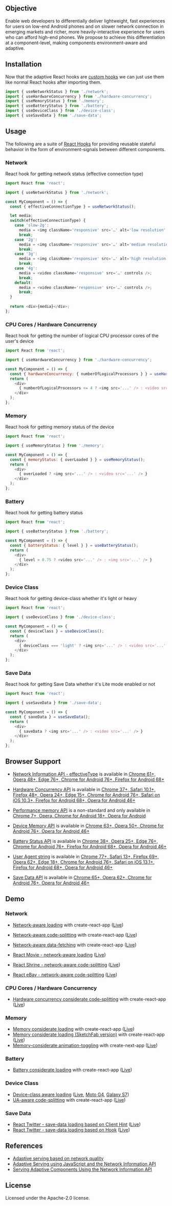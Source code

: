 
## Objective

Enable web developers to differentially deliver lightweight, fast experiences for users on low-end Android phones and on slower network connection in emerging markets and richer, more heavily-interactive experience for users who can afford high-end phones. We propose to achieve this differentiation at a component-level, making components environment-aware and adaptive.

## Installation

Now that the adaptive React hooks are [custom hooks](https://reactjs.org/docs/hooks-custom.html) we can just use them like normal React hooks after importing them.

```js
import { useNetworkStatus } from './network';
import { useHardwareConcurrency } from './hardware-concurrency';
import { useMemoryStatus } from './memory';
import { useBatteryStatus } from './battery';
import { useDeviceClass } from './device-class';
import { useSaveData } from './save-data';
```

## Usage

The following are a suite of [React Hooks](https://reactjs.org/docs/hooks-overview.html) for providing reusable stateful behavior in the form of environment-signals between different components.

### Network

React hook for getting network status (effective connection type)

```js
import React from 'react';

import { useNetworkStatus } from './network';

const MyComponent = () => {
  const { effectiveConnectionType } = useNetworkStatus();

  let media;
  switch(effectiveConnectionType) {
    case 'slow-2g':
      media = <img className='responsive' src='…' alt='low resolution' />;
      break;
    case '2g':
      media = <img className='responsive' src='…' alt='medium resolution' />;
      break;
    case '3g':
      media = <img className='responsive' src='…' alt='high resolution' />;
      break;
    case '4g':
      media = <video className='responsive' src='…' controls />;
      break;
    default:
      media = <video className='responsive' src='…' controls />;
      break;
  }
  
  return <div>{media}</div>;
};
```

### CPU Cores / Hardware Concurrency

React hook for getting the number of logical CPU processor cores of the user's device

```js
import React from 'react';

import { useHardwareConcurrency } from './hardware-concurrency';

const MyComponent = () => {
  const { hardwareConcurrency: { numberOfLogicalProcessors } } = useHardwareConcurrency();
  return (
    <div>
      { numberOfLogicalProcessors <= 4 ? <img src='...' /> : <video src='...' /> }
    </div>
  );
};
```

### Memory

React hook for getting memory status of the device

```js
import React from 'react';

import { useMemoryStatus } from './memory';

const MyComponent = () => {
  const { memoryStatus: { overLoaded } } = useMemoryStatus();
  return (
    <div>
      { overLoaded ? <img src='...' /> : <video src='...' /> }
    </div>
  );
};
```

### Battery

React hook for getting battery status

```js
import React from 'react';

import { useBatteryStatus } from './battery';

const MyComponent = () => {
  const { batteryStatus: { level } } = useBatteryStatus();
  return (
    <div>
      { level > 0.75 ? <video src='...' /> : <img src='...' /> }
    </div>
  );
};
```

### Device Class

React hook for getting device-class whether it's light or heavy

```js
import React from 'react';

import { useDeviceClass } from './device-class';

const MyComponent = () => {
  const { deviceClass } = useDeviceClass();
  return (
    <div>
      { deviceClass === 'light' ? <img src='...' /> : <video src='...' /> }
    </div>
  );
};
```

### Save Data

React hook for getting Save Data whether it's Lite mode enabled or not

```js
import React from 'react';

import { useSaveData } from './save-data';

const MyComponent = () => {
  const { saveData } = useSaveData();
  return (
    <div>
      { saveData ? <img src='...' /> : <video src='...' /> }
    </div>
  );
};
```

## Browser Support

* [Network Information API - effectiveType](https://developer.mozilla.org/en-US/docs/Web/API/NetworkInformation/effectiveType) is available in [Chrome 61+, Opera 48+, Edge 76+, Chrome for Android 76+, Firefox for Android 68+](https://caniuse.com/#search=effectiveType)

* [Hardware Concurrency API](https://developer.mozilla.org/en-US/docs/Web/API/NavigatorConcurrentHardware/hardwareConcurrency) is available in [Chrome 37+, Safari 10.1+, Firefox 48+, Opera 24+, Edge 15+, Chrome for Android 76+, Safari on iOS 10.3+, Firefox for Android 68+, Opera for Android 46+](https://caniuse.com/#search=navigator.hardwareConcurrency)

* [Performance memory API](https://developer.mozilla.org/en-US/docs/Web/API/Performance) is a non-standard and only available in [Chrome 7+, Opera, Chrome for Android 18+, Opera for Android](https://developer.mozilla.org/en-US/docs/Web/API/Performance/memory)

* [Device Memory API](https://developer.mozilla.org/en-US/docs/Web/API/Navigator/deviceMemory) is available in [Chrome 63+, Opera 50+, Chrome for Android 76+, Opera for Android 46+](https://caniuse.com/#search=deviceMemory)

* [Battery Status API](https://developer.mozilla.org/en-US/docs/Web/API/Battery_Status_API) is available in [Chrome 38+, Opera 25+, Edge 76+, Chrome for Android 76+, Firefox for Android 68+, Opera for Android 46+](https://caniuse.com/#search=battery)

* [User Agent string](https://developer.mozilla.org/en-US/docs/Web/API/NavigatorID/userAgent) is available in [Chrome 77+, Safari 13+, Firefox 69+, Opera 62+, Edge 18+, Chrome for Android 76+, Safari on iOS 13.1+, Firefox for Android 68+, Opera for Android 46+](https://caniuse.com/#search=userAgent)

* [Save Data API](https://developer.mozilla.org/en-US/docs/Web/API/NetworkInformation/saveData) is available in [Chrome 65+, Opera 62+, Chrome for Android 76+, Opera for Android 46+](https://caniuse.com/#search=saveData)

## Demo

### Network

* [Network-aware loading](https://github.com/GoogleChromeLabs/adaptive-loading/tree/master/cra-network-aware-loading) with create-react-app ([Live](https://adaptive-loading.web.app/cra-network-aware-loading/))
* [Network-aware code-splitting](https://github.com/GoogleChromeLabs/adaptive-loading/tree/master/cra-network-aware-code-splitting) with create-react-app ([Live](https://adaptive-loading.web.app/cra-network-aware-code-splitting/))
* [Network-aware data-fetching](https://github.com/GoogleChromeLabs/adaptive-loading/tree/master/cra-network-aware-data-fetching) with create-react-app ([Live](https://adaptive-loading.web.app/cra-network-aware-data-fetching/))

* [React Movie - network-aware loading](https://github.com/GoogleChromeLabs/adaptive-loading/tree/master/react-movie-network-aware-loading) ([Live](https://adaptive-loading.web.app/react-movie-network-aware-loading/))
* [React Shrine - network-aware code-splitting](https://github.com/GoogleChromeLabs/adaptive-loading/tree/master/react-shrine-network-aware-code-splitting) ([Live](https://adaptive-loading.web.app/react-shrine-network-aware-code-splitting/))
* [React eBay - network-aware code-splitting](https://github.com/GoogleChromeLabs/adaptive-loading/tree/master/react-ebay-network-aware-code-splitting) ([Live](https://adaptive-loading.web.app/react-ebay-network-aware-code-splitting/))

### CPU Cores / Hardware Concurrency

* [Hardware concurrency considerate code-splitting](https://github.com/GoogleChromeLabs/adaptive-loading/tree/master/cra-hardware-concurrency-considerate-code-splitting) with create-react-app ([Live](https://adaptive-loading.web.app/cra-hardware-concurrency-considerate-code-splitting/))

### Memory

* [Memory considerate loading](https://github.com/GoogleChromeLabs/adaptive-loading/tree/master/cra-memory-considerate-loading) with create-react-app ([Live](https://adaptive-loading.web.app/cra-memory-considerate-loading/))
* [Memory considerate loading (SketchFab version)](https://github.com/GoogleChromeLabs/adaptive-loading/tree/master/cra-memory-considerate-loading-sketchfab) with create-react-app ([Live](https://adaptive-loading.web.app/cra-memory-considerate-loading-sketchfab/))
* [Memory-considerate animation-toggling](https://github.com/GoogleChromeLabs/adaptive-loading/tree/master/cna-memory-considerate-animation) with create-next-app ([Live](https://cna-memory-animation.firebaseapp.com/))

### Battery

* [Battery considerate loading](https://github.com/GoogleChromeLabs/adaptive-loading/tree/master/cra-battery-considerate-loading) with create-react-app ([Live](https://adaptive-loading.web.app/cra-battery-considerate-loading/))

### Device Class

* [Device-class aware loading](https://github.com/GoogleChromeLabs/adaptive-loading/tree/master/cra-device-class-aware-loading) ([Live](https://adaptive-loading.web.app/cra-device-class-aware-loading/), [Moto G4](https://www.webpagetest.org/result/190828_2S_431d84f1cc15aace86d5046b348284b6/), [Galaxy S7](https://www.webpagetest.org/result/190828_SB_5b8fbb3a07e31f68f51681d6d67b7069/))
* [UA-aware code-splitting](https://github.com/GoogleChromeLabs/adaptive-loading/tree/master/cra-ua-aware-code-splitting) with create-react-app ([Live](https://adaptive-loading.web.app/cra-ua-aware-code-splitting/))

### Save Data

* [React Twitter - save-data loading based on Client Hint](https://github.com/GoogleChromeLabs/adaptive-loading/tree/master/react-twitter-save-data-loading(client-hint)) ([Live](https://adaptive-loading.web.app/react-twitter-save-data-loading(client-hint)/))
* [React Twitter - save-data loading based on Hook](https://github.com/GoogleChromeLabs/adaptive-loading/tree/master/react-twitter-save-data-loading(hook)) ([Live](https://adaptive-loading.web.app/react-twitter-save-data-loading(hook)/))

## References

* [Adaptive serving based on network quality](https://web.dev/adaptive-serving-based-on-network-quality/)
* [Adaptive Serving using JavaScript and the Network Information API](https://addyosmani.com/blog/adaptive-serving/)
* [Serving Adaptive Components Using the Network Information API](https://dev.to/vorillaz/serving-adaptive-components-using-the-network-information-api-lbo)

## License

Licensed under the Apache-2.0 license.
